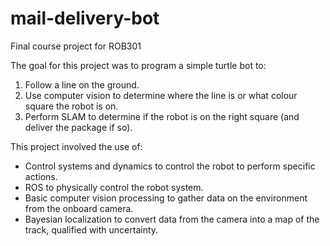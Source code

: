 # mail-delivery-bot
Final course project for ROB301

The goal for this project was to program a simple turtle bot to:
1. Follow a line on the ground.
1. Use computer vision to determine where the line is or what colour square the robot is on.
1. Perform SLAM to determine if the robot is on the right square (and deliver the package if so).


This project involved the use of:
- Control systems and dynamics to control the robot to perform specific actions.
- ROS to physically control the robot system.
- Basic computer vision processing to gather data on the environment from the onboard camera.
- Bayesian localization to convert data from the camera into a map of the track, qualified with uncertainty.

